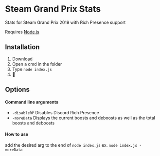# Steam Grand Prix Stats
Stats for Steam Grand Prix 2019 with Rich Presence support

Requires [Node.js](https://nodejs.org/en/)

## Installation

1. Download
1. Open a cmd in the folder
1. Type `node index.js`
1. 👜

## Options

#### Command line arguments
- `-disableRP` Disables Discord Rich Presence
- `-moreData` Displays the current boosts and deboosts as well as the total boosts and deboosts

#### How to use
add the desired arg to the end of `node index.js` ex. `node index.js -moreData`
